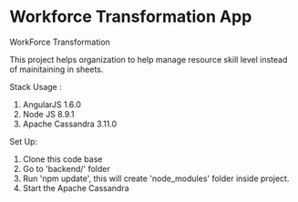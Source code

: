 Workforce Transformation App
==============================
WorkForce Transformation

This project helps organization to help manage resource skill level instead of mainitaining in sheets.


Stack Usage : 
1) AngularJS 1.6.0
2) Node JS 8.9.1
3) Apache Cassandra 3.11.0

Set Up:

1) Clone this code base
2) Go to 'backend/' folder
3) Run 'npm update', this will create 'node_modules' folder inside project.
4) Start the Apache Cassandra
